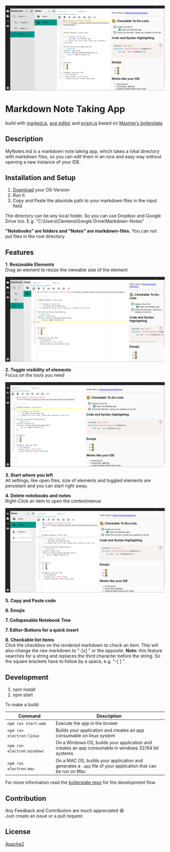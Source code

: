 ![hero](./hero.jpg)

# Markdown Note Taking App
build with [marked.js](https://github.com/chjj/marked), [ace editor](https://ace.c9.io/) and [prism.js](http://prismjs.com/) based on [Maxime's boilerplate](https://github.com/maximegris/angular-electron)

## Description
MyNotes.md is a markdown note taking app, which takes a lokal directory with markdown files, so you can edit them in an nice and easy way without opening a new instance of your IDE.

## Installation and Setup
1. [Download](https://github.com/Clemens-B/mynotes-md/releases) your OS-Version
2. Run it
4. Copy and Paste the absolute path to your markdown files in the input field

The directory can be any local folder. So you can use Dropbox and Google Drive too. E.g. "C:\Users\Clemens\Google Drive\Markdown-Notes"

**"Notebooks" are folders and "Notes" are markdown-files.** You can not put files in the root directory.

## Features
**1. Resizeable Elements**  
Drag an element to resize the viewable size of the element

![hero](./resize.jpg)

**2. Toggle visibility of elements**  
Focus on the tools you need

![hero](./visibility.jpg)

**3. Start where you left**  
All settings, like open files, size of elements and toggled elements are persistant and you can start right away. 

**4. Delete notebooks and notes**  
Right-Click an item to open the contextmenue

![hero](./contextmenue.jpg)

**5. Copy and Paste code**  

**6. Emojis**  

**7. Collapseable Notebook Tree**

**7. Editor-Buttons for a quick insert** 

**8. Checkable list items**  
Click the checkbox on the rendered markdown to check an item. This will also change the raw markdown to "-[x] " or the opposite. **Note:** this feature searches for a string and replaces the third character before the string. So the square brackets have to follow by a space, e.g. "-[ ] ".

## Development
1. npm install
2. npm start

To make a build:

|Command|Description|
|--|--|
|`npm run start:web`| Execute the app in the brower |
|`npm run electron:linux`| Builds your application and creates an app consumable on linux system |
|`npm run electron:windows`| On a Windows OS, builds your application and creates an app consumable in windows 32/64 bit systems |
|`npm run electron:mac`|  On a MAC OS, builds your application and generates a `.app` file of your application that can be run on Mac |


For more information read the [boilerplate repo](https://github.com/maximegris/angular-electron) for the development flow.

## Contribution
Any Feedback and Contribution are much appreciated 😄  
Just create an issue or a pull request.

## License
[Apache2](./license.md)







